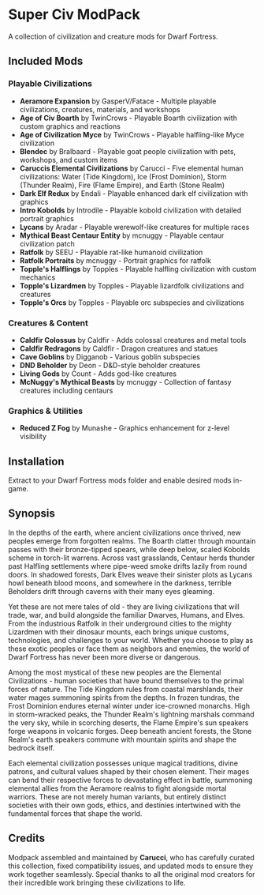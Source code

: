 # Super Civ ModPack

A collection of civilization and creature mods for Dwarf Fortress.

## Included Mods

### Playable Civilizations
- **Aeramore Expansion** by GasperV/Fatace - Multiple playable civilizations, creatures, materials, and workshops
- **Age of Civ Boarth** by TwinCrows - Playable Boarth civilization with custom graphics and reactions
- **Age of Civilization Myce** by TwinCrows - Playable halfling-like Myce civilization
- **Blendec** by Bralbaard - Playable goat people civilization with pets, workshops, and custom items
- **Caruccis Elemental Civilizations** by Carucci - Five elemental human civilizations: Water (Tide Kingdom), Ice (Frost Dominion), Storm (Thunder Realm), Fire (Flame Empire), and Earth (Stone Realm)
- **Dark Elf Redux** by Endali - Playable enhanced dark elf civilization with graphics
- **Intro Kobolds** by Introdile - Playable kobold civilization with detailed portrait graphics
- **Lycans** by Aradar - Playable werewolf-like creatures for multiple races
- **Mythical Beast Centaur Entity** by mcnuggy - Playable centaur civilization patch
- **Ratfolk** by SEEU - Playable rat-like humanoid civilization
- **Ratfolk Portraits** by mcnuggy - Portrait graphics for ratfolk
- **Topple's Halflings** by Topples - Playable halfling civilization with custom mechanics
- **Topple's Lizardmen** by Topples - Playable lizardfolk civilizations and creatures
- **Topple's Orcs** by Topples - Playable orc subspecies and civilizations

### Creatures & Content
- **Caldfir Colossus** by Caldfir - Adds colossal creatures and metal tools
- **Caldfir Redragons** by Caldfir - Dragon creatures and statues
- **Cave Goblins** by Digganob - Various goblin subspecies
- **DND Beholder** by Deon - D&D-style beholder creatures
- **Living Gods** by Count - Adds god-like creatures
- **McNuggy's Mythical Beasts** by mcnuggy - Collection of fantasy creatures including centaurs

### Graphics & Utilities
- **Reduced Z Fog** by Munashe - Graphics enhancement for z-level visibility

## Installation

Extract to your Dwarf Fortress mods folder and enable desired mods in-game.

## Synopsis

In the depths of the earth, where ancient civilizations once thrived, new peoples emerge from forgotten realms. The Boarth clatter through mountain passes with their bronze-tipped spears, while deep below, scaled Kobolds scheme in torch-lit warrens. Across vast grasslands, Centaur herds thunder past Halfling settlements where pipe-weed smoke drifts lazily from round doors. In shadowed forests, Dark Elves weave their sinister plots as Lycans howl beneath blood moons, and somewhere in the darkness, terrible Beholders drift through caverns with their many eyes gleaming.

Yet these are not mere tales of old - they are living civilizations that will trade, war, and build alongside the familiar Dwarves, Humans, and Elves. From the industrious Ratfolk in their underground cities to the mighty Lizardmen with their dinosaur mounts, each brings unique customs, technologies, and challenges to your world. Whether you choose to play as these exotic peoples or face them as neighbors and enemies, the world of Dwarf Fortress has never been more diverse or dangerous.

Among the most mystical of these new peoples are the Elemental Civilizations - human societies that have bound themselves to the primal forces of nature. The Tide Kingdom rules from coastal marshlands, their water mages summoning spirits from the depths. In frozen tundras, the Frost Dominion endures eternal winter under ice-crowned monarchs. High in storm-wracked peaks, the Thunder Realm's lightning marshals command the very sky, while in scorching deserts, the Flame Empire's sun speakers forge weapons in volcanic forges. Deep beneath ancient forests, the Stone Realm's earth speakers commune with mountain spirits and shape the bedrock itself.

Each elemental civilization possesses unique magical traditions, divine patrons, and cultural values shaped by their chosen element. Their mages can bend their respective forces to devastating effect in battle, summoning elemental allies from the Aeramore realms to fight alongside mortal warriors. These are not merely human variants, but entirely distinct societies with their own gods, ethics, and destinies intertwined with the fundamental forces that shape the world.

## Credits

Modpack assembled and maintained by **Carucci**, who has carefully curated this collection, fixed compatibility issues, and updated mods to ensure they work together seamlessly. Special thanks to all the original mod creators for their incredible work bringing these civilizations to life.